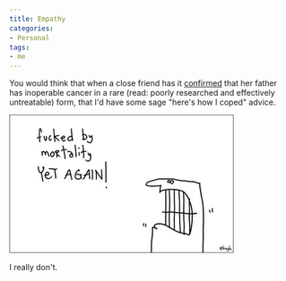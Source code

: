 ```yaml
---
title: Empathy
categories:
- Personal
tags:
- me
---
```


You would think that when a close friend has it [confirmed][1] that her father has inoperable cancer in a rare (read: poorly researched and effectively untreatable) form, that I'd have some sage "here's how I coped" advice.

[![fucked by mortality][2]][3]

I really don't.

   [1]: http://www.louderplease.com/2007/01/03/a-haiku-about-finding-out-your-dad-is-dying/
   [2]: 11444661501-thumb.jpg
   [3]: http://www.gapingvoid.com/

